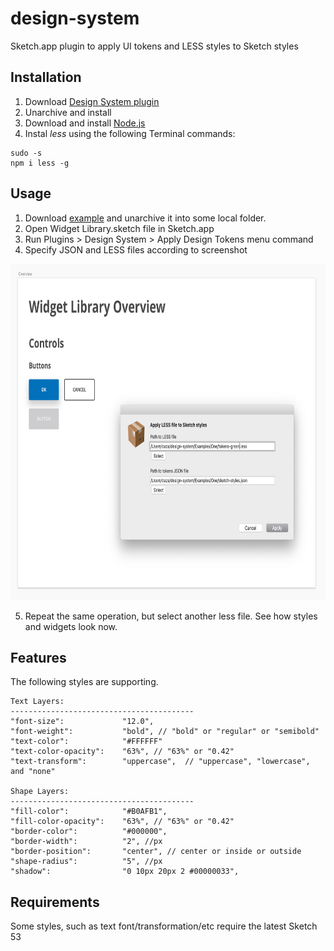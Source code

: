 # design-system
Sketch.app plugin to apply UI tokens and LESS styles to Sketch styles

## Installation
1. Download [Design System plugin](https://github.com/MaxBazarov/design-system/raw/master/DesignSystem.sketchplugin.zip)
2. Unarchive and install
3. Download and install [Node.js](https://nodejs.org/en/download/)
4. Instal _less_ using the following Terminal commands:
```
sudo -s  
npm i less -g 
```

## Usage
1. Download [example](https://github.com/MaxBazarov/design-system/raw/master/Examples/One.zip) and unarchive it into some local folder.
2. Open Widget Library.sketch file in Sketch.app
3. Run Plugins > Design System > Apply Design Tokens menu command
4. Specify JSON and LESS files according to screenshot

<img width="755" height="538" src="https://raw.githubusercontent.com/MaxBazarov/design-system/master/Examples/One/Illustration.png"/>

5. Repeat the same operation, but select another less file. See how styles and widgets look now.


## Features
The following styles are supporting.
```
Text Layers:
-----------------------------------------
"font-size":             "12.0",   
"font-weight":           "bold", // "bold" or "regular" or "semibold"
"text-color":            "#FFFFFF"
"text-color-opacity":    "63%", // "63%" or "0.42"
"text-transform":        "uppercase",  // "uppercase", "lowercase", and "none"

Shape Layers:
-----------------------------------------
"fill-color":            "#B0AFB1",
"fill-color-opacity":    "63%", // "63%" or "0.42"
"border-color":          "#000000",
"border-width":          "2", //px
"border-position":       "center", // center or inside or outside
"shape-radius":          "5", //px
"shadow":                "0 10px 20px 2 #00000033",
```

## Requirements
Some styles, such as text font/transformation/etc require the latest Sketch 53
